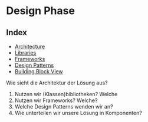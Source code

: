 # Design Phase

## Index

- [Architecture](/3rdTry/3DesignPhase/3.1.0Architecture.md)
- [Libraries](/3rdTry/3DesignPhase/3.2.0Libraries.md)
- [Frameworks](/3rdTry/3DesignPhase/3.3.0Frameworks.md)
- [Design Patterns](/3rdTry/3DesignPhase/3.4.0DesignPatterns.md)
- [Building Block View](/3rdTry/3DesignPhase/3.5.0BuildingBlockView.md)






Wie sieht die Architektur der Lösung aus?
1. Nutzen wir (Klassen)bibliotheken? Welche
2. Nutzen wir Frameworks? Welche?
3. Welche Design Patterns wenden wir an?
4. Wie unterteilen wir unsere Lösung in Komponenten?

